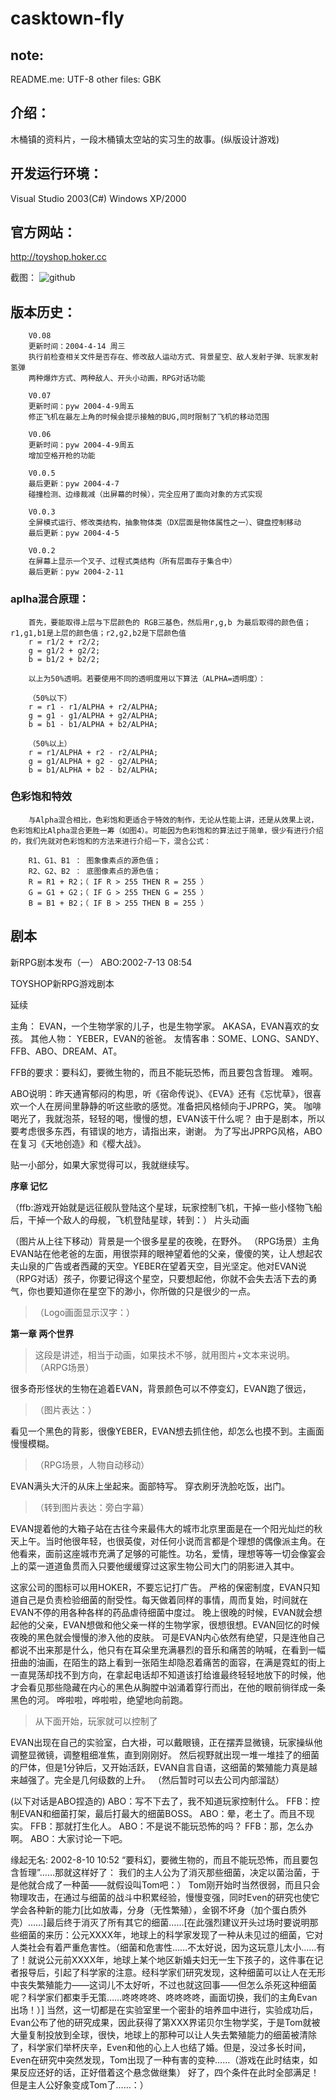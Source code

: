 casktown-fly
============

note:
------
README.me: UTF-8
other files: GBK

介绍：
------
木桶镇的资料片，一段木桶镇太空站的实习生的故事。(纵版设计游戏)

开发运行环境：
------
Visual Studio 2003(C#)
Windows XP/2000

官方网站：
------
http://toyshop.hoker.cc

截图：
![github](https://github.com/hokerffb/casktown-fly/blob/master/screenshot/wmwins.jpg "github")  


版本历史：
------
        V0.08
        更新时间：2004-4-14 周三
        执行前检查相关文件是否存在、修改敌人运动方式、背景星空、敌人发射子弹、玩家发射氢弹
        两种爆炸方式、两种敌人、开头小动画，RPG对话功能

        V0.07
        更新时间：pyw 2004-4-9周五
        修正飞机在最左上角的时候会提示接触的BUG,同时限制了飞机的移动范围

        V0.06
        更新时间：pyw 2004-4-9周五
        增加空格开枪的功能

        V0.0.5
        最后更新：pyw 2004-4-7
        碰撞检测、边缘裁减（出屏幕的时候），完全应用了面向对象的方式实现

        V0.0.3
        全屏模式运行、修改类结构，抽象物体类（DX层面是物体属性之一）、键盘控制移动
        最后更新：pyw 2004-4-5

        V0.0.2
        在屏幕上显示一个叉子、过程式类结构（所有层面存于集合中）
        最后更新：pyw 2004-2-11
	
	
### aplha混合原理：
        首先，要能取得上层与下层颜色的 RGB三基色，然后用r,g,b 为最后取得的颜色值；r1,g1,b1是上层的颜色值；r2,g2,b2是下层颜色值
        r = r1/2 + r2/2;
        g = g1/2 + g2/2;
        b = b1/2 + b2/2;

        以上为50%透明。若要使用不同的透明度用以下算法（ALPHA=透明度）：

        （50%以下）
        r = r1 - r1/ALPHA + r2/ALPHA;
        g = g1 - g1/ALPHA + g2/ALPHA;
        b = b1 - b1/ALPHA + b2/ALPHA;

        （50%以上）
        r = r1/ALPHA + r2 - r2/ALPHA;
        g = g1/ALPHA + g2 - g2/ALPHA;
        b = b1/ALPHA + b2 - b2/ALPHA;


### 色彩饱和特效
        与Alpha混合相比，色彩饱和更适合于特效的制作，无论从性能上讲，还是从效果上说，色彩饱和比Alpha混合更胜一筹（如图4）。可能因为色彩饱和的算法过于简单，很少有进行介绍的，我们先就对色彩饱和的方法来进行介绍一下，混合公式：

        R1、G1、B1 ： 图象像素点的源色值；
        R2、G2、B2 ： 底图像素点的源色值；
        R = R1 + R2；（ IF R > 255 THEN R = 255 ）
        G = G1 + G2；（ IF G > 255 THEN G = 255 ）
        B = B1 + B2；（ IF B > 255 THEN B = 255 ）


剧本
------
新RPG剧本发布（一）
ABO:2002-7-13 08:54

TOYSHOP新RPG游戏剧本 

延续 

主角： 
        EVAN，一个生物学家的儿子，也是生物学家。 
        AKASA，EVAN喜欢的女孩。 
        其他人物： 
        YEBER，EVAN的爸爸。 
        友情客串：SOME、LONG、SANDY、FFB、ABO、DREAM、AT。 

FFB的要求：要科幻，要微生物的，而且不能玩恐怖，而且要包含哲理。 
难啊。 

ABO说明：昨天通宵郁闷的构思，听《宿命传说》、《EVA》还有《忘忧草》，很喜欢一个人在房间里静静的听这些歌的感觉。准备把风格倾向于JPRPG，笑。 
咖啡喝光了，我就泡茶，轻轻的喝，慢慢的想，EVAN该干什么呢？ 
由于是剧本，所以要考虑很多东西，有错误的地方，请指出来，谢谢。 
为了写出JPRPG风格，ABO在复习《天地创造》和《樱大战》。 

贴一小部分，如果大家觉得可以，我就继续写。 


**序章 记忆**


（ffb:游戏开始就是远征舰队登陆这个星球，玩家控制飞机，干掉一些小怪物飞船后，干掉一个敌人的母舰，飞机登陆星球，转到：）
</b>片头动画</b>

（图片从上往下移动）背景是一个很多星星的夜晚，在野外。
（RPG场景）主角EVAN站在他老爸的左面，用很崇拜的眼神望着他的父亲，傻傻的笑，让人想起农夫山泉的广告或者西藏的天空。YEBER在望着天空，目光坚定。他对EVAN说
（RPG对话）孩子，你要记得这个星空，只要想起他，你就不会失去活下去的勇气，你也要知道你在星空下的渺小，你所做的只是很少的一点。 

>（Logo画面显示汉字：）

**第一章 两个世界**


>这段是讲述，相当于动画，如果技术不够，就用图片+文本来说明。
>（ARPG场景）

很多奇形怪状的生物在追着EVAN，背景颜色可以不停变幻，EVAN跑了很远，

>（图片表达：）

看见一个黑色的背影，很像YEBER，EVAN想去抓住他，却怎么也摸不到。主画面慢慢模糊。 

>（RPG场景，人物自动移动）

EVAN满头大汗的从床上坐起来。面部特写。 
穿衣刷牙洗脸吃饭，出门。 

>（转到图片表达：旁白字幕）

EVAN提着他的大箱子站在古往今来最伟大的城市北京里面是在一个阳光灿烂的秋天上午。当时他很年轻，也很英俊，对任何小说而言都是个理想的偶像派主角。在他看来，面前这座城市充满了足够的可能性。功名，爱情，理想等等一切会像宴会上的菜一道道鱼贯而入只要他缓缓穿过这家生物公司大门的阴影进入其中。 

这家公司的图标可以用HOKER，不要忘记打广告。 
严格的保密制度，EVAN只知道自己是负责检验细菌的耐受性。每天做着同样的事情，周而复始，时间就在EVAN不停的用各种各样的药品虐待细菌中度过。 
晚上很晚的时候，EVAN就会想起他的父亲，EVAN想做和他父亲一样的生物学家，很想很想。EVAN回忆的时候夜晚的黑色就会慢慢的渗入他的皮肤。 
可是EVAN内心依然有绝望，只是连他自己都说不出来那是什么，他只有在耳朵里充满暴烈的音乐和痛苦的呐喊，在看到一幅扭曲的油画，在陌生的路上看到一张陌生却隐忍着痛苦的面容，在满是霓虹的街上一直晃荡却找不到方向，在拿起电话却不知道该打给谁最终轻轻地放下的时候，他才会看见那些隐藏在内心的黑色从胸膛中汹涌着穿行而出，在他的眼前徜徉成一条黑色的河。 
哗啦啦，哗啦啦，绝望地向前跑。 

>从下面开始，玩家就可以控制了

EVAN出现在自己的实验室，白大褂，可以戴眼镜，正在摆弄显微镜，玩家操纵他调整显微镜，调整粗细准焦，直到刚刚好。 
然后视野就出现一堆一堆挂了的细菌的尸体，但是1分钟后，又开始活跃，EVAN自言自语，这细菌的繁殖能力真是越来越强了。完全是几何级数的上升。 
（然后暂时可以去公司内部溜跶）

(以下对话是ABO捏造的)
        ABO：写不下去了，我不知道玩家控制什么。 
        FFB：控制EVAN和细菌打架，最后打最大的细菌BOSS。 
        ABO：晕，老土了。而且不现实。 
        FFB：那就打生化人。 
        ABO：不是说不能玩恐怖的吗？ 
        FFB：那，怎么办啊。 
        ABO：大家讨论一下吧。 



缘起无名:
2002-8-10 10:52
 “要科幻，要微生物的，而且不能玩恐怖，而且要包含哲理”……那就这样好了： 
    我们的主人公为了消灭那些细菌，决定以菌治菌，于是他就合成了一种菌——就假设叫Tom吧：） 
    Tom刚开始时当然很弱，而且只会物理攻击，在通过与细菌的战斗中积累经验，慢慢变强，同时Even的研究也使它学会各种新的能力[比如放毒，分身（无性繁殖），金钢不坏身（加个蛋白质外壳）……]最后终于消灭了所有其它的细菌……[在此强烈建议开头过场时要说明那些细菌的来历：公元XXXX年，地球上的科学家发现了一种从未见过的细菌，它对人类社会有着严重危害性。（细菌和危害性……不太好说，因为这玩意儿太小……有了！就说公元前XXXX年，地球上某个地区新婚夫妇无一生下孩子的，这件事在记者报导后，引起了科学家的注意。经科学家们研究发现，这种细菌可以让人在无形中丧失繁殖能力——这词儿不太好听，不过也就这回事——但怎么杀死这种细菌呢？科学家们都束手无策……咚咚咚咚、咚咚咚咚，画面切换，我们的主角Evan出场！）] 
    当然，这一切都是在实验室里一个密卦的培养皿中进行，实验成功后，Evan公布了他的研究成果，因此获得了第XXX界诺贝尔生物学奖，于是Tom就被大量复制投放到全球，很快，地球上的那种可以让人失去繁殖能力的细菌被清除了，科学家们举杯庆辛，Even和他的心上人也结了婚。但是，没过多长时间，Even在研究中突然发现，Tom出现了一种有害的变种……（游戏在此时结束，如果反应还好的话，正好借着这个悬念做继集） 
    好了，四个条件在此时全部满足！ 
    但是主人公好象变成Tom了……：） 
